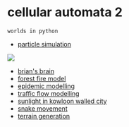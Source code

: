 # cellular automata 2

`worlds in python`

* [particle simulation](prtsim)

![](asset/eg1.gif)

* [brian's brain](brbr)
* [forest fire model](frfrmd)
* [epidemic modelling](epdm)
* [traffic flow modelling](trfl)
* [sunlight in kowloon walled city](sikc)
* [snake movement](snek)
* [terrain generation](trgn)

